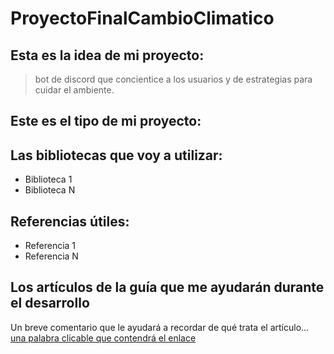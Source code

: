 # ProyectoFinalCambioClimatico

## Esta es la idea de mi proyecto:
> bot de discord que concientice a los usuarios y de estrategias para cuidar el ambiente.

## Este es el tipo de mi proyecto:
> 

## Las bibliotecas que voy a utilizar:
- Biblioteca 1
- Biblioteca N

## Referencias útiles:
- Referencia 1
- Referencia N

## Los artículos de la guía que me ayudarán durante el desarrollo
Un breve comentario que le ayudará a recordar de qué trata el artículo... [una palabra clicable que contendrá el enlace](https://enlace_al_artículo)
 


